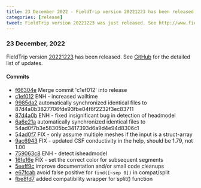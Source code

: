 ```yaml
---
title: 23 December 2022 - FieldTrip version 20221223 has been released
categories: [release]
tweet: FieldTrip version 20221223 was just released. See http://www.fieldtriptoolbox.org/#23-december-2022
---
```


### 23 December, 2022

FieldTrip version [20221223](http://github.com/fieldtrip/fieldtrip/releases/tag/20221223) has been released.
See [GitHub](https://github.com/fieldtrip/fieldtrip/compare/20221212...20221223) for the detailed list of updates.

#### Commits

- [f66304e](http://github.com/fieldtrip/fieldtrip/commit/f66304e) Merge commit 'c1ef012' into release
- [c1ef012](http://github.com/fieldtrip/fieldtrip/commit/c1ef012) ENH - increased walltime
- [9985da2](http://github.com/fieldtrip/fieldtrip/commit/9985da2) automatically synchronized identical files to 87d4a0b3827706fde93fbe04f6f2232f3ec83711
- [87d4a0b](http://github.com/fieldtrip/fieldtrip/commit/87d4a0b) ENH - fixed insignificant bug in detection of headmodel
- [6a6e21a](http://github.com/fieldtrip/fieldtrip/commit/6a6e21a) automatically synchronized identical files to 54ad0f7b3e58305bc3417393d6a9d4e94d8306c1
- [54ad0f7](http://github.com/fieldtrip/fieldtrip/commit/54ad0f7) FIX - only assume multiple meshes if the input is a struct-array
- [9ac6943](http://github.com/fieldtrip/fieldtrip/commit/9ac6943) FIX - updated CSF conductivity in the help, should be 1.79, not 1.00
- [759063c8](http://github.com/fieldtrip/fieldtrip/commit/759063c8) ENH - detect isheadmodel
- [16fe16e](http://github.com/fieldtrip/fieldtrip/commit/16fe16e) FIX - set the correct color for subsequent segments
- [5eeff9c](http://github.com/fieldtrip/fieldtrip/commit/5eeff9c) improve documentation and/or small code cleanups
- [e67fcab](http://github.com/fieldtrip/fieldtrip/commit/e67fcab) avoid false positive for `find([~sep 0])` in compat/split
- [fbe8fd7](http://github.com/fieldtrip/fieldtrip/commit/fbe8fd7) added compatibility wrapper for split() function
